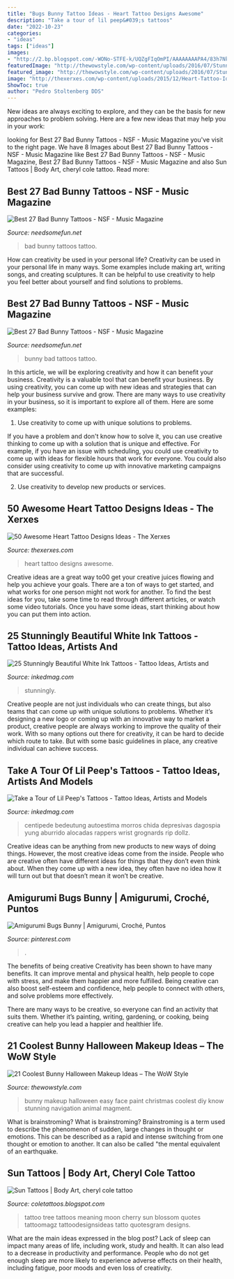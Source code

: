 ```yaml
---
title: "Bugs Bunny Tattoo Ideas - Heart Tattoo Designs Awesome"
description: "Take a tour of lil peep&#039;s tattoos"
date: "2022-10-23"
categories:
- "ideas"
tags: ["ideas"]
images:
- "http://2.bp.blogspot.com/-WONo-STFE-k/UQZgFIqOmPI/AAAAAAAAPA4/83h7Nk4Yq9o/s1600/t1_Sun-Tattoos_962.jpg"
featuredImage: "http://thewowstyle.com/wp-content/uploads/2016/07/Stunning-Bunny-Halloween-Makeup.jpg"
featured_image: "http://thewowstyle.com/wp-content/uploads/2016/07/Stunning-Bunny-Halloween-Makeup.jpg"
image: "http://thexerxes.com/wp-content/uploads/2015/12/Heart-Tattoo-Ideas-22.jpg"
ShowToc: true
author: "Pedro Stoltenberg DDS"
---
```



New ideas are always exciting to explore, and they can be the basis for new approaches to problem solving. Here are a few new ideas that may help you in your work: 

	

		
looking for Best 27 Bad Bunny Tattoos - NSF - Music Magazine you've visit to the right page. We have 8 Images about Best 27 Bad Bunny Tattoos - NSF - Music Magazine like Best 27 Bad Bunny Tattoos - NSF - Music Magazine, Best 27 Bad Bunny Tattoos - NSF - Music Magazine and also Sun Tattoos | Body Art, cheryl cole tattoo. Read more:
		
    
## Best 27 Bad Bunny Tattoos - NSF - Music Magazine

<img loading=lazy src="https://www.needsomefun.net/wp-content/uploads/2020/05/bad-bunny-tattoo-13.jpg" onerror="this.onerror=null;this.src='https://tse2.mm.bing.net/th?id=OIP.1HRs09VCxmZ3jov6jNWNoQAAAA&amp;pid=15.1';" alt="Best 27 Bad Bunny Tattoos - NSF - Music Magazine">

_Source: needsomefun.net_

>bad bunny tattoos tattoo. 

	

How can creativity be used in your personal life?
Creativity can be used in your personal life in many ways. Some examples include making art, writing songs, and creating sculptures. It can be helpful to use creativity to help you feel better about yourself and find solutions to problems.

    
## Best 27 Bad Bunny Tattoos - NSF - Music Magazine

<img loading=lazy src="https://www.needsomefun.net/wp-content/uploads/2020/05/bad-bunny-tattoo-8.jpg" onerror="this.onerror=null;this.src='https://tse4.mm.bing.net/th?id=OIP.yl6BiUJJxBqkVbe-KCKDaQAAAA&amp;pid=15.1';" alt="Best 27 Bad Bunny Tattoos - NSF - Music Magazine">

_Source: needsomefun.net_

>bunny bad tattoos tattoo. 

	

In this article, we will be exploring creativity and how it can benefit your business.
Creativity is a valuable tool that can benefit your business. By using creativity, you can come up with new ideas and strategies that can help your business survive and grow. There are many ways to use creativity in your business, so it is important to explore all of them. Here are some examples:
1. Use creativity to come up with unique solutions to problems.

If you have a problem and don't know how to solve it, you can use creative thinking to come up with a solution that is unique and effective. For example, if you have an issue with scheduling, you could use creativity to come up with ideas for flexible hours that work for everyone. You could also consider using creativity to come up with innovative marketing campaigns that are successful.

2. Use creativity to develop new products or services.

    
## 50 Awesome Heart Tattoo Designs Ideas - The Xerxes

<img loading=lazy src="http://thexerxes.com/wp-content/uploads/2015/12/Heart-Tattoo-Ideas-22.jpg" onerror="this.onerror=null;this.src='https://tse3.mm.bing.net/th?id=OIP.BlbhIYGUY4liGSgpcExA5gHaJ4&amp;pid=15.1';" alt="50 Awesome Heart Tattoo Designs Ideas - The Xerxes">

_Source: thexerxes.com_

>heart tattoo designs awesome. 

	

Creative ideas are a great way to00 get your creative juices flowing and help you achieve your goals. There are a ton of ways to get started, and what works for one person might not work for another. To find the best ideas for you, take some time to read through different articles, or watch some video tutorials. Once you have some ideas, start thinking about how you can put them into action.

    
## 25 Stunningly Beautiful White Ink Tattoos - Tattoo Ideas, Artists And

<img loading=lazy src="https://www.inkedmag.com/.image/c_limit%2Ccs_srgb%2Cfl_progressive%2Cq_auto:good%2Cw_700/MTYyOTcxMDY4NjU3NzA2ODQ5/best-white-ink-tattoo-ideas-for-inspiration5.jpg" onerror="this.onerror=null;this.src='https://tse2.mm.bing.net/th?id=OIP.sGHl8om8he7xv5fsIoylhwHaHa&amp;pid=15.1';" alt="25 Stunningly Beautiful White Ink Tattoos - Tattoo Ideas, Artists and">

_Source: inkedmag.com_

>stunningly. 

	

Creative people are not just individuals who can create things, but also teams that can come up with unique solutions to problems. Whether it’s designing a new logo or coming up with an innovative way to market a product, creative people are always working to improve the quality of their work. With so many options out there for creativity, it can be hard to decide which route to take. But with some basic guidelines in place, any creative individual can achieve success.

    
## Take A Tour Of Lil Peep&#039;s Tattoos - Tattoo Ideas, Artists And Models

<img loading=lazy src="https://www.inkedmag.com/.image/t_share/MTY3OTk5NTM1MDMxNzg4ODE3/qdlrfipiot1z.jpg" onerror="this.onerror=null;this.src='https://tse1.mm.bing.net/th?id=OIP.fNuA3a6ztaSPwSwOtRY_vgHaHp&amp;pid=15.1';" alt="Take a Tour of Lil Peep&#039;s Tattoos - Tattoo Ideas, Artists and Models">

_Source: inkedmag.com_

>centipede bedeutung autoestima morros chida depresivas dagospia yung aburrido alocadas rappers wrist grognards rip dollz. 

	

Creative ideas can be anything from new products to new ways of doing things. However, the most creative ideas come from the inside. People who are creative often have different ideas for things that they don’t even think about. When they come up with a new idea, they often have no idea how it will turn out but that doesn’t mean it won’t be creative.

    
## Amigurumi Bugs Bunny | Amigurumi, Croché, Puntos

<img loading=lazy src="https://i.pinimg.com/736x/99/cd/44/99cd4417d54b8c9b302befb719d558b0.jpg" onerror="this.onerror=null;this.src='https://tse1.mm.bing.net/th?id=OIP.GRRyFz7y7G01EPOsOs73oAHaNK&amp;pid=15.1';" alt="Amigurumi Bugs Bunny | Amigurumi, Croché, Puntos">

_Source: pinterest.com_

>. 

	

The benefits of being creative
Creativity has been shown to have many benefits. It can improve mental and physical health, help people to cope with stress, and make them happier and more fulfilled.
Being creative can also boost self-esteem and confidence, help people to connect with others, and solve problems more effectively.

There are many ways to be creative, so everyone can find an activity that suits them. Whether it’s painting, writing, gardening, or cooking, being creative can help you lead a happier and healthier life.

    
## 21 Coolest Bunny Halloween Makeup Ideas – The WoW Style

<img loading=lazy src="http://thewowstyle.com/wp-content/uploads/2016/07/Stunning-Bunny-Halloween-Makeup.jpg" onerror="this.onerror=null;this.src='https://tse1.mm.bing.net/th?id=OIP.0HNAM_9T7aJVWlt2oCvrXwHaKs&amp;pid=15.1';" alt="21 Coolest Bunny Halloween Makeup Ideas – The WoW Style">

_Source: thewowstyle.com_

>bunny makeup halloween easy face paint christmas coolest diy know stunning navigation animal magment. 

	

What is brainstroming?
What is brainstroming? Brainstroming is a term used to describe the phenomenon of sudden, large changes in thought or emotions. This can be described as a rapid and intense switching from one thought or emotion to another. It can also be called "the mental equivalent of an earthquake.

    
## Sun Tattoos | Body Art, Cheryl Cole Tattoo

<img loading=lazy src="http://2.bp.blogspot.com/-WONo-STFE-k/UQZgFIqOmPI/AAAAAAAAPA4/83h7Nk4Yq9o/s1600/t1_Sun-Tattoos_962.jpg" onerror="this.onerror=null;this.src='https://tse2.mm.bing.net/th?id=OIP.QEDEUOcDIWMjFPxCjpk-1wHaJ3&amp;pid=15.1';" alt="Sun Tattoos | Body Art, cheryl cole tattoo">

_Source: coletattoos.blogspot.com_

>tattoo tree tattoos meaning moon cherry sun blossom quotes tattoomagz tattoodesignsideas tatto quotesgram designs. 

	

What are the main ideas expressed in the blog post?
Lack of sleep can impact many areas of life, including work, study and health. It can also lead to a decrease in productivity and performance. People who do not get enough sleep are more likely to experience adverse effects on their health, including fatigue, poor moods and even loss of creativity.

